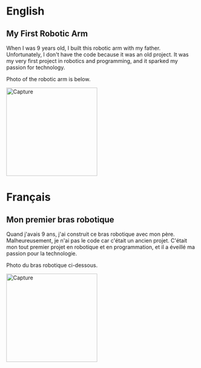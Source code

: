 # English

## My First Robotic Arm

When I was 9 years old, I built this robotic arm with my father.
Unfortunately, I don't have the code because it was an old project.
It was my very first project in robotics and programming, and it sparked my passion for technology.

Photo of the robotic arm is below.

<img width="240" height="233" alt="Capture" src="https://github.com/user-attachments/assets/ff07fb19-8289-4fed-995e-a6295493afe7" />

# Français

## Mon premier bras robotique

Quand j'avais 9 ans, j'ai construit ce bras robotique avec mon père.
Malheureusement, je n'ai pas le code car c'était un ancien projet.
C'était mon tout premier projet en robotique et en programmation, et il a éveillé ma passion pour la technologie.

Photo du bras robotique ci-dessous.


<img width="240" height="233" alt="Capture" src="https://github.com/user-attachments/assets/ff07fb19-8289-4fed-995e-a6295493afe7" />
